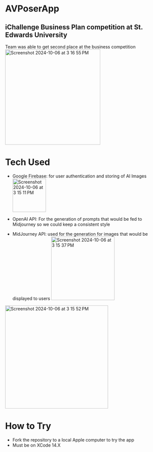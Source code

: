 # AVPoserApp
## iChallenge Business Plan competition at St. Edwards University
Team was able to get second place at the business competition
<img width="306" alt="Screenshot 2024-10-06 at 3 16 55 PM" src="https://github.com/user-attachments/assets/60ff1763-3abc-4e40-b47b-02895a784adf">

# Tech Used
- Google Firebase: for user authentication and storing of AI Images
  <img width="107" alt="Screenshot 2024-10-06 at 3 15 11 PM" src="https://github.com/user-attachments/assets/080d741d-1bad-4fe2-981f-643f6d68d905">

- OpenAI API: For the generation of prompts that would be fed to Midjourney so we could keep a consistent style
- MidJourney API: used for the generation for images that would be displayed to users
  <img width="204" alt="Screenshot 2024-10-06 at 3 15 37 PM" src="https://github.com/user-attachments/assets/37a2dcd2-959b-46e5-bd25-471ecb28e38a">
<img width="331" alt="Screenshot 2024-10-06 at 3 15 52 PM" src="https://github.com/user-attachments/assets/53f8405f-746b-446f-bf84-2c4bdad28412">

# How to Try 
- Fork the repository to a local Apple computer to try the app
- Must be on XCode 14.X
